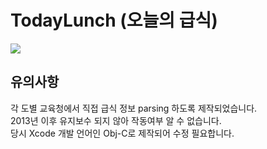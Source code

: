 # TodayLunch (오늘의 급식)
<img src="https://t1.daumcdn.net/cfile/tistory/22542D485558954C32">

<h2>유의사항</h2>
각 도별 교육청에서 직접 급식 정보 parsing 하도록 제작되었습니다.</br>
2013년 이후 유지보수 되지 않아 작동여부 알 수 없습니다.</br>
당시 Xcode 개발 언어인 Obj-C로 제작되어 수정 필요합니다.</br>

